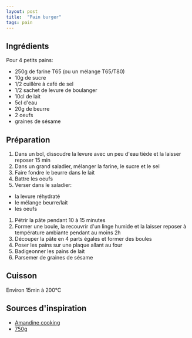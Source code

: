 ```yaml
---
layout: post
title:  "Pain burger"
tags: pain
---
```


## Ingrédients

Pour 4 petits pains:

* 250g de farine T65 (ou un mélange T65/T80)
* 10g de sucre
* 1/2 cuillère à café de sel
* 1/2 sachet de levure de boulanger
* 10cl de lait
* 5cl d'eau
* 20g de beurre
* 2 oeufs
* graines de sésame

## Préparation

1. Dans un bol, dissoudre la levure avec un peu d'eau tiède et la laisser
reposer 15 min
1. Dans un grand saladier, mélanger la farine, le sucre et le sel
1. Faire fondre le beurre dans le lait
1. Battre les oeufs
1. Verser dans le saladier:
  * la levure réhydraté
  * le mélange beurre/lait
  * les oeufs
1. Pétrir la pâte pendant 10 à 15 minutes
1. Former une boule, la recouvrir d'un linge humide et la laisser reposer à
température ambiante pendant au moins 2h
1. Découper la pâte en 4 parts égales et former des boules
1. Poser les pains sur une plaque allant au four
1. Badigeonner les pains de lait
1. Parsemer de graines de sésame

## Cuisson

Environ 15min à 200°C

## Sources d'inspiration

* [Amandine cooking](http://www.amandinecooking.com/2014/02/pain-burger-maison.html)
* [750g](https://www.750g.com/pain-burger-maison-r77340.htm)
